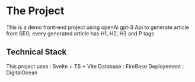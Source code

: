 # The Project

This is a demo front-end project using openAi gpt-3 Api to generate article from SEO, every generated article has H1, H2, H3 and P tags 

## Technical Stack

This project uses : Svelte + TS + Vite
Database : FireBase
Deployement : DigitalOcean


